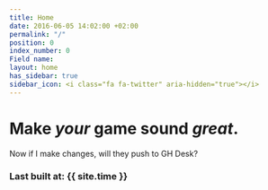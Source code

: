 ```yaml
---
title: Home
date: 2016-06-05 14:02:00 +02:00
permalink: "/"
position: 0
index_number: 0
Field name: 
layout: home
has_sidebar: true
sidebar_icon: <i class="fa fa-twitter" aria-hidden="true"></i>
---
```


# **Make *your* game sound *great*.**

Now if I make changes, will they push to GH Desk?

### Last built at: {{ site.time }}
